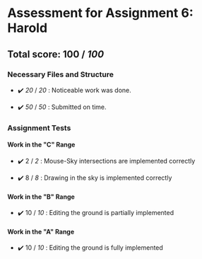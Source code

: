 # Assessment for Assignment 6: Harold

## Total score: 100 / _100_

### Necessary Files and Structure

+ :heavy_check_mark:  _20_ / _20_ :  Noticeable work was done.

+ :heavy_check_mark:  _50_ / _50_ :  Submitted on time.

### Assignment Tests

#### Work in the "C" Range

+ :heavy_check_mark:  2 / _2_ :  Mouse-Sky intersections are implemented correctly

+ :heavy_check_mark:  8 / _8_ :  Drawing in the sky is implemented correctly

#### Work in the "B" Range

+ :heavy_check_mark:  10 / _10_ :  Editing the ground is partially implemented

#### Work in the "A" Range

+ :heavy_check_mark:  10 / _10_ :  Editing the ground is fully implemented